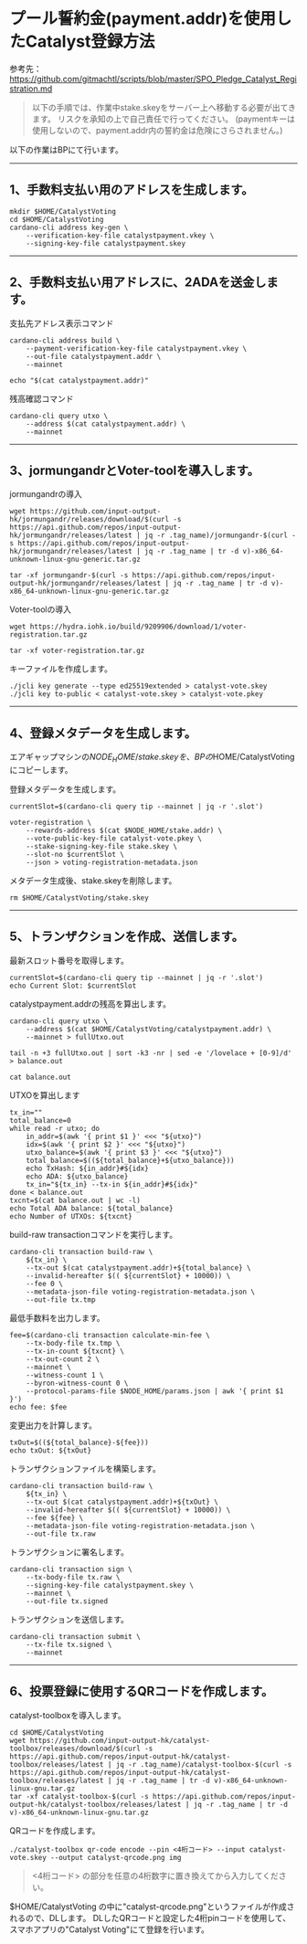 # プール誓約金(payment.addr)を使用したCatalyst登録方法
参考先：
https://github.com/gitmachtl/scripts/blob/master/SPO_Pledge_Catalyst_Registration.md


>以下の手順では、作業中stake.skeyをサーバー上へ移動する必要が出てきます。
>リスクを承知の上で自己責任で行ってください。
>(paymentキーは使用しないので、payment.addr内の誓約金は危険にさらされません。)

以下の作業はBPにて行います。
___
## 1、手数料支払い用のアドレスを生成します。

```
mkdir $HOME/CatalystVoting
cd $HOME/CatalystVoting
cardano-cli address key-gen \
    --verification-key-file catalystpayment.vkey \
    --signing-key-file catalystpayment.skey

```

___
## 2、手数料支払い用アドレスに、2ADAを送金します。
支払先アドレス表示コマンド
```
cardano-cli address build \
    --payment-verification-key-file catalystpayment.vkey \
    --out-file catalystpayment.addr \
    --mainnet

echo "$(cat catalystpayment.addr)"

```

残高確認コマンド
```
cardano-cli query utxo \
    --address $(cat catalystpayment.addr) \
    --mainnet

```
___
## 3、jormungandrとVoter-toolを導入します。
jormungandrの導入
```
wget https://github.com/input-output-hk/jormungandr/releases/download/$(curl -s https://api.github.com/repos/input-output-hk/jormungandr/releases/latest | jq -r .tag_name)/jormungandr-$(curl -s https://api.github.com/repos/input-output-hk/jormungandr/releases/latest | jq -r .tag_name | tr -d v)-x86_64-unknown-linux-gnu-generic.tar.gz

tar -xf jormungandr-$(curl -s https://api.github.com/repos/input-output-hk/jormungandr/releases/latest | jq -r .tag_name | tr -d v)-x86_64-unknown-linux-gnu-generic.tar.gz

```
Voter-toolの導入
```
wget https://hydra.iohk.io/build/9209906/download/1/voter-registration.tar.gz

tar -xf voter-registration.tar.gz

```

キーファイルを作成します。
```
./jcli key generate --type ed25519extended > catalyst-vote.skey
./jcli key to-public < catalyst-vote.skey > catalyst-vote.pkey

```
___
## 4、登録メタデータを生成します。
エアギャップマシンの$NODE_HOME/stake.skeyを、BPの$HOME/CatalystVotingにコピーします。


登録メタデータを生成します。
```
currentSlot=$(cardano-cli query tip --mainnet | jq -r '.slot')

voter-registration \
    --rewards-address $(cat $NODE_HOME/stake.addr) \
    --vote-public-key-file catalyst-vote.pkey \
    --stake-signing-key-file stake.skey \
    --slot-no $currentSlot \
    --json > voting-registration-metadata.json

```

メタデータ生成後、stake.skeyを削除します。
```
rm $HOME/CatalystVoting/stake.skey
```
___
## 5、トランザクションを作成、送信します。

最新スロット番号を取得します。
```
currentSlot=$(cardano-cli query tip --mainnet | jq -r '.slot')
echo Current Slot: $currentSlot

```

catalystpayment.addrの残高を算出します。
```
cardano-cli query utxo \
    --address $(cat $HOME/CatalystVoting/catalystpayment.addr) \
    --mainnet > fullUtxo.out

tail -n +3 fullUtxo.out | sort -k3 -nr | sed -e '/lovelace + [0-9]/d' > balance.out

cat balance.out

```

UTXOを算出します
```
tx_in=""
total_balance=0
while read -r utxo; do
    in_addr=$(awk '{ print $1 }' <<< "${utxo}")
    idx=$(awk '{ print $2 }' <<< "${utxo}")
    utxo_balance=$(awk '{ print $3 }' <<< "${utxo}")
    total_balance=$((${total_balance}+${utxo_balance}))
    echo TxHash: ${in_addr}#${idx}
    echo ADA: ${utxo_balance}
    tx_in="${tx_in} --tx-in ${in_addr}#${idx}"
done < balance.out
txcnt=$(cat balance.out | wc -l)
echo Total ADA balance: ${total_balance}
echo Number of UTXOs: ${txcnt}

```

build-raw transactionコマンドを実行します。
```
cardano-cli transaction build-raw \
    ${tx_in} \
    --tx-out $(cat catalystpayment.addr)+${total_balance} \
    --invalid-hereafter $(( ${currentSlot} + 10000)) \
    --fee 0 \
    --metadata-json-file voting-registration-metadata.json \
    --out-file tx.tmp

```

最低手数料を出力します。
```
fee=$(cardano-cli transaction calculate-min-fee \
    --tx-body-file tx.tmp \
    --tx-in-count ${txcnt} \
    --tx-out-count 2 \
    --mainnet \
    --witness-count 1 \
    --byron-witness-count 0 \
    --protocol-params-file $NODE_HOME/params.json | awk '{ print $1 }')
echo fee: $fee

```

変更出力を計算します。
```
txOut=$((${total_balance}-${fee}))
echo txOut: ${txOut}

```

トランザクションファイルを構築します。
```
cardano-cli transaction build-raw \
    ${tx_in} \
    --tx-out $(cat catalystpayment.addr)+${txOut} \
    --invalid-hereafter $(( ${currentSlot} + 10000)) \
    --fee ${fee} \
    --metadata-json-file voting-registration-metadata.json \
    --out-file tx.raw

```

トランザクションに署名します。
```
cardano-cli transaction sign \
    --tx-body-file tx.raw \
    --signing-key-file catalystpayment.skey \
    --mainnet \
    --out-file tx.signed

```

トランザクションを送信します。
```
cardano-cli transaction submit \
    --tx-file tx.signed \
    --mainnet

```
___
## 6、投票登録に使用するQRコードを作成します。

catalyst-toolboxを導入します。
```
cd $HOME/CatalystVoting
wget https://github.com/input-output-hk/catalyst-toolbox/releases/download/$(curl -s https://api.github.com/repos/input-output-hk/catalyst-toolbox/releases/latest | jq -r .tag_name)/catalyst-toolbox-$(curl -s https://api.github.com/repos/input-output-hk/catalyst-toolbox/releases/latest | jq -r .tag_name | tr -d v)-x86_64-unknown-linux-gnu.tar.gz
tar -xf catalyst-toolbox-$(curl -s https://api.github.com/repos/input-output-hk/catalyst-toolbox/releases/latest | jq -r .tag_name | tr -d v)-x86_64-unknown-linux-gnu.tar.gz

```

QRコードを作成します。
```
./catalyst-toolbox qr-code encode --pin <4桁コード> --input catalyst-vote.skey --output catalyst-qrcode.png img

```
> <4桁コード> の部分を任意の4桁数字に置き換えてから入力してください。


$HOME/CatalystVoting の中に"catalyst-qrcode.png"というファイルが作成されるので、DLします。
DLしたQRコードと設定した4桁pinコードを使用して、スマホアプリの"Catalyst Voting"にて登録を行います。


